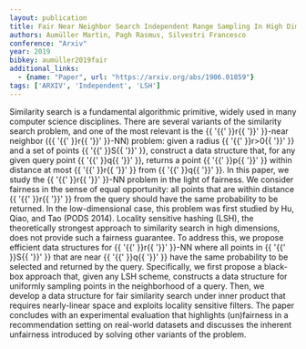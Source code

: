 ```yaml
---
layout: publication
title: Fair Near Neighbor Search Independent Range Sampling In High Dimensions
authors: Aumüller Martin, Pagh Rasmus, Silvestri Francesco
conference: "Arxiv"
year: 2019
bibkey: aumüller2019fair
additional_links:
  - {name: "Paper", url: "https://arxiv.org/abs/1906.01859"}
tags: ['ARXIV', 'Independent', 'LSH']
---
```

Similarity search is a fundamental algorithmic primitive, widely used in many computer science disciplines. There are several variants of the similarity search problem, and one of the most relevant is the \{\{ '\{\{' \}\}r\{\{ '\}\}' \}\}-near neighbor (\{\{ '\{\{' \}\}r\{\{ '\}\}' \}\}-NN) problem: given a radius \{\{ '\{\{' \}\}r>0\{\{ '\}\}' \}\} and a set of points \{\{ '\{\{' \}\}S\{\{ '\}\}' \}\}, construct a data structure that, for any given query point \{\{ '\{\{' \}\}q\{\{ '\}\}' \}\}, returns a point \{\{ '\{\{' \}\}p\{\{ '\}\}' \}\} within distance at most \{\{ '\{\{' \}\}r\{\{ '\}\}' \}\} from \{\{ '\{\{' \}\}q\{\{ '\}\}' \}\}. In this paper, we study the \{\{ '\{\{' \}\}r\{\{ '\}\}' \}\}-NN problem in the light of fairness. We consider fairness in the sense of equal opportunity: all points that are within distance \{\{ '\{\{' \}\}r\{\{ '\}\}' \}\} from the query should have the same probability to be returned. In the low-dimensional case, this problem was first studied by Hu, Qiao, and Tao (PODS 2014). Locality sensitive hashing (LSH), the theoretically strongest approach to similarity search in high dimensions, does not provide such a fairness guarantee. To address this, we propose efficient data structures for \{\{ '\{\{' \}\}r\{\{ '\}\}' \}\}-NN where all points in \{\{ '\{\{' \}\}S\{\{ '\}\}' \}\} that are near \{\{ '\{\{' \}\}q\{\{ '\}\}' \}\} have the same probability to be selected and returned by the query. Specifically, we first propose a black-box approach that, given any LSH scheme, constructs a data structure for uniformly sampling points in the neighborhood of a query. Then, we develop a data structure for fair similarity search under inner product that requires nearly-linear space and exploits locality sensitive filters. The paper concludes with an experimental evaluation that highlights (un)fairness in a recommendation setting on real-world datasets and discusses the inherent unfairness introduced by solving other variants of the problem.
